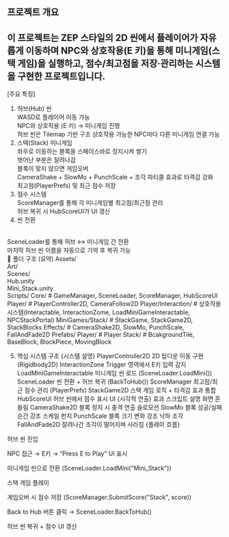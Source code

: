 프로젝트 개요
-------------------------------------------------------------------------------------------------
이 프로젝트는 ZEP 스타일의 2D 씬에서
플레이어가 자유롭게 이동하며 NPC와 상호작용(E 키)을 통해
미니게임(스택 게임)을 실행하고, 점수/최고점을 저장·관리하는 시스템을 구현한 프로젝트입니다.
-------------------------------------------------------------------------------------------------
[주요 특징]
1. 허브(Hub) 씬<br/>
WASD로 플레이어 이동 가능<br>
NPC와 상호작용 (E 키) → 미니게임 진행<br>
허브 씬은 Tilemap 기반 구조
상호작용 가능한 NPC마다 다른 미니게임 연결 가능<br>
2. 스택(Stack) 미니게임<br/>
좌우로 이동하는 블록을 스페이스바로 정지시켜 쌓기<br>
벗어난 부분은 잘려나감<br>
블록이 맞지 않으면 게임오버<br>
CameraShake + SlowMo + PunchScale + 조각 파티클 효과로 타격감 강화<br>
최고점(PlayerPrefs) 및 최근 점수 저장<br>
3. 점수 시스템<br/>
ScoreManager를 통해 각 미니게임별 최고점/최근점 관리<br>
허브 복귀 시 HubScoreUI가 UI 갱신<br>
4. 씬 전환<br/>
<br>
SceneLoader를 통해 허브 ↔ 미니게임 간 전환
<br>
마지막 허브 씬 이름을 자동으로 기억 후 복귀 가능
<br>
📁 폴더 구조 (요약)
Assets/ <br>
Art/    <br>           
Scenes/ <br>
Hub.unity <br>    
Mini_Stack.unity <br>
Scripts/
Core/           # GameManager, SceneLoader, ScoreManager, HubScoreUI
Player/         # PlayerController2D, CameraFollow2D
Player/Interaction/  # 상호작용 시스템(Interactable, InteractionZome, LoadMiniGameInteractable, NPCStackPortal)
MiniGames/Stack/     # StackGame, StackGame2D, StackBlocks
Effects/        # CameraShake2D, SlowMo, PunchScale, FallAndFade2D
Prefabs/
Player/         # Player
Stack/          # BcakgroundTile, BaseBlock, BlockPiece, MovingBlock

5. 핵심 시스템 구조
{시스템	설명}
PlayerController2D	2D 탑다운 이동 구현 (Rigidbody2D)
InteractionZone	Trigger 영역에서 E키 입력 감지
LoadMiniGameInteractable	미니게임 씬 로드 (SceneLoader.LoadMini())
SceneLoader	씬 전환 + 허브 복귀 (BackToHub())
ScoreManager	최고점/최근 점수 관리 (PlayerPrefs)
StackGame2D	스택 게임 로직 + 타격감 효과 통합
HubScoreUI	허브 씬에서 점수 표시 UI
{시각적 연출}
효과	스크립트	설명
화면 흔들림	CameraShake2D	블록 정지 시 충격 연출
슬로모션	SlowMo	블록 성공/실패 순간 강조
스케일 펀치	PunchScale	블록 크기 변화 강조
낙하 조각	FallAndFade2D	잘려나간 조각이 떨어지며 사라짐
{플레이 흐름}

허브 씬 진입

NPC 접근 → E키 → “Press E to Play” UI 표시

미니게임 씬으로 전환 (SceneLoader.LoadMini("Mini_Stack"))

스택 게임 플레이

게임오버 시 점수 저장 (ScoreManager.SubmitScore("Stack", score))

Back to Hub 버튼 클릭 → SceneLoader.BackToHub()

허브 씬 복귀 + 점수 UI 갱신
